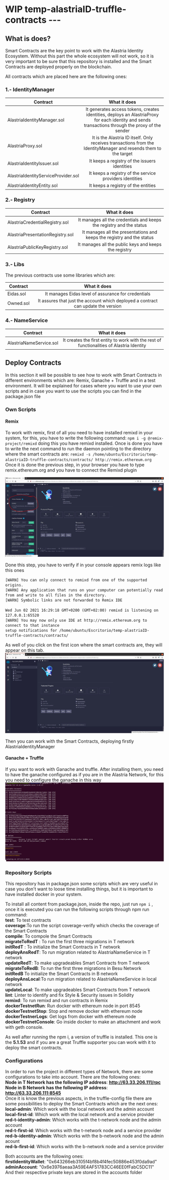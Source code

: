 # WIP  temp-alastriaID-truffle-contracts --- 

## **What is does?**

Smart Contracts are the key point to work with the Alastria Identity Ecosystem. Without this part the whole ecosystem will not work, so it is very important to be sure that this repository is installed and the Smart Contracts are deployed properly on the blockchain.

All contracts which are placed here are the following ones:

### 1.- IdentityManager

| Contract |	What it does |
| ------------- |:-------------:|
|AlastriaIdentityManager.sol|It generates access tokens, creates identities, deploys an AlastriaProxy for each identity and sends transactions through the proxy of the sender |
|AlastriaProxy.sol |It is the Alastria ID itself. Only receives transactions from the IdentityManager and resends them to the target |
|AlastriaIdentityIssuer.sol |It keeps a registry of the issuers identities |
|AlastriaIdentityServiceProvider.sol |It keeps a registry of the service providers identities |
|AlastriaIdentityEntity.sol |It keeps a registry of the entities |

### 2.- Registry

|Contract |	What it does |
| ------------- |:-------------:|
|AlastriaCredentialRegistry.sol|	It manages all the credentials and keeps the registry and the status |
|AlastriaPresentationRegistry.sol |	It manages all the presentations and keeps the registry and the status |
|AlastriaPublicKeyRegistry.sol |	It manages all the public keys and keeps the registry |

### 3.- Libs

The previous contracts use some libraries which are:

|Contract |	What it does |
| ------------- |:-------------:|
|Eidas.sol|	It manages Eidas level of assurance for credentials |
|Owned.sol|	It assures that just the account which deployed a contract can update the version |

### 4.- NameService
|Contract |	What it does |
| ------------- |:-------------:|
|AlastriaNameService.sol|	It creates the first entity to work with the rest of functionalities of Alastria Identity |


## Deploy Contracts
In this section it will be possible to see how to work with Smart Contracts in different environments which are: Remix, Ganache + Truffle and in a test environment. It will be explained for cases where you want to use your own scripts and in case you want to use the scripts you can find in the package.json file

### Own Scripts

#### Remix
To work with remix, first of all you need to have installed remixd in your system, for this, you have to write the following command:
`` npm i -g @remix-project/remixd `` doing this you have remixd installed. Once is done you have to write the next command to run the daemon pointing to the directory where the smart contracts are: 
``
remixd -s /home/ubuntu/Escritorio/temp-alastriaID-truffle-contracts/contracts/ http://remix.ethereum.org
``
Once it is done the previous step, in your browser you have to type remix.ethereum.org and you have to connect the Remixd plugin

![Remixd Plugin](https://github.com/cmoralesdiego/images/blob/main/CaptureRemixdplugin.JPG)

Done this step, you have to verify if in your console appears remix logs like this ones

````
[WARN] You can only connect to remixd from one of the supported origins.
[WARN] Any application that runs on your computer can potentially read from and write to all files in the directory.
[WARN] Symbolic links are not forwarded to Remix IDE

Wed Jun 02 2021 16:29:18 GMT+0200 (GMT+02:00) remixd is listening on 127.0.0.1:65520
[WARN] You may now only use IDE at http://remix.ethereum.org to connect to that instance
setup notifications for /home/ubuntu/Escritorio/temp-alastriaID-truffle-contracts/contracts/

````
As well of you click on the first icon where the smart contracts are, they will appear on this tab.
![Remix Contracts](https://github.com/cmoralesdiego/images/blob/main/CaptureContracts.JPG)

Then you can work with the Smart Contracts, deploying firstly AlastriaIdentityManager

#### Ganache + Truffle
If you want to work with Ganache and truffle. After installing them, you need to have the ganache configured as if you are in the Alastria Network, for this you need to configure the ganache in this way
![Ganache config](https://github.com/cmoralesdiego/images/blob/main/CaptureGanache.JPG)

### Repository Scripts
This repository has in package.json some scripts which are very useful in case you don't want to loose time installing things, but it is important to have installed docker in your system.

To install all content from package.json, inside the repo, just run ``npm i`` , once it is executed you can run the following scripts through npm run command:  
**test**: To test contracts  
**coverage**:To run the script coverage-verify which checks the coverage of the Smart Contracts  
**compile**: To compole the Smart Contracts  
**migrateToRedT** : To run the first three migrations in T network  
**initRedT** : To initialize the Smart Contracts in T network  
**deployAnsRedT**: To run migration related to AlastriaNameService in T network  
**updateRedT**: To make upgradeables Smart Contracts from T network  
**migrateToRedB**: To run the first three migrations in Besu Network  
**initRedB**  To initialize the Smart Contracts in B network  
**deployAnsLocal**:To run migration related to AlastriaNameService in local network  
**updateLocal**: To make upgradeables Smart Contracts from T network    
**lint**: Linter to identify and fix Style & Security issues in Solidity   
**remixd**: To run remixd and run contracts in Remix  
**dockerTestnetRun**: Run docker with ethereum node in port 8545  
**dockerTestnetStop**: Stop and remove docker with ethereum node  
**dockerTestnerLogs**: Get logs from docker with ethereum node  
**dockerTestnetConsole**: Go inside docker to make an attachment and work with geth console.  

As well after running the npm i, a version of truffle is installed. This one is the **5.1.53** and if you are a great Truffle supporter you can work with it to deploy the smart contracts.

### Configurations
In order to run the project in different types of Network, there are some configurations to take into account. There are the following ones:  
**Node in T Network has the following IP address**: **http://63.33.206.111/rpc**  
**Node in B Network has the following IP address**: **http://63.33.206.111:8545**   
Once it is know the previous aspects, in the truffle-config file there are some possibilities to deploy the Smart Contracts which are the next ones:  
**local-admin**: Which work with the local network and the admin account  
**local-first-id**: Which work with the local network and a service provider  
**red-t-identity-admin**: Which works with the t-network node and the admin account  
**red-t-first-id**: Which works with the t-network node and a service provider  
**red-b-identity-admin**: Which works with the b-network node and the admin acount  
**red-b-first-id**: Which works with the b-network node and a service provider  

Both accounts are the following ones:  
**firstIdentityWallet**: "0x643266eb3105f4bf8b4f4fec50886e453f0da9ad"  
**adminAccount**: "0x6e3976aeaa3A59E4AF51783CC46EE0fFabC5DC11"  
And their respective private keys are stored in the accounts folder
